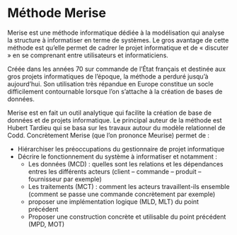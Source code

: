 # Méthode Merise

Merise est une méthode informatique dédiée à la modélisation qui analyse la structure à informatiser en terme de systèmes. Le gros avantage de cette méthode est qu’elle permet de cadrer le projet informatique et de « discuter » en se comprenant entre utilisateurs et informaticiens.

Créée dans les années 70 sur commande de l’État français et destinée aux gros projets informatiques de l’époque, la méthode a perduré jusqu’à aujourd’hui. Son utilisation très répandue en Europe constitue un socle difficilement contournable lorsque l’on s’attache à la création de bases de données.

Merise est en fait un outil analytique qui facilite la création de base de données et de projets informatique. Le principal auteur de la méthode est Hubert Tardieu qui se basa sur les travaux autour du modèle relationnel de Codd. Concrètement Merise (que l’on prononce Meurise) permet de :

- Hiérarchiser les préoccupations du gestionnaire de projet informatique
- Décrire le fonctionnement du système à informatiser et notamment :
  - Les données (MCD) : quelles sont les relations et les dépendances entres les différents acteurs (client – commande – produit – fournisseur par exemple)
  - Les traitements (MCT) : comment les acteurs travaillent-ils ensemble (comment se passe une commande concrètement par exemple)
  - proposer une implémentation logique (MLD, MLT) du point précédent
  - Proposer une construction concrète et utilisable du point précédent (MPD, MOT)
